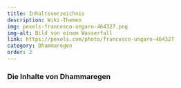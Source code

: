 ```yaml
---
title: Inhaltsverzeichnis
description: Wiki-Themen
img: pexels-francesco-ungaro-464327.png
img-alt: Bild von einem Wasserfall
link: https://pexels.com/photo/francesco-ungaro-464327
category: Dhammaregen
order: 2
---
```


### Die Inhalte von Dhammaregen

